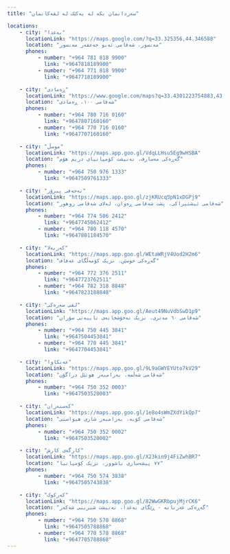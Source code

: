 ```yaml
---
title: "سەردانمان بکە لە یەکێک لە لقەکانمان"

locations:
    - city: "بەغدا"
      locationLink: "https://maps.google.com/?q=33.325356,44.346588"
      location: "مەنسور، شەقامی ئەبو جەعفەر مەنسور"
      phones:
          - number: "+964 781 818 9900"
            link: "+9647818189900"
          - number: "+964 771 818 9900"
            link: "+9647718189900"

    - city: "ڕەمادی"
      locationLink: "https://www.google.com/maps?q=33.4301223754883,43.354606628418"
      location: "شەقامی ١٠٠، ڕەمادی"
      phones:
          - number: "+964 780 716 0160"
            link: "+9647807160160"
          - number: "+964 770 716 0160"
            link: "+9647707160160"

    - city: "موسڵ"
      locationLink: "https://maps.app.goo.gl/VdqLLHsu5Eg9wHSBA"
      location: "گەڕەکی مەسارف، تەنیشت کۆمپانیای دریم هۆم"
      phones:
          - number: "+964 750 976 1333"
            link: "+9647509761333"

    - city: "نەجەفی پیرۆز"
      locationLink: "https://maps.app.goo.gl/zjKRUcq5pN1xDGPj9"
      location: "شەقامی ئیشتیراکی، پشت شەقامی ڕەوان، لەلای شەقامی زوهور"
      phones:
          - number: "+964 774 506 2412"
            link: "+9647745062412"
          - number: "+964 780 118 4570"
            link: "+9647801184570"

    - city: "کەربەلا"
      locationLink: "https://maps.app.goo.gl/WEtaWRjV4Uod2H2m6"
      location: "گەڕەکی حوسێن، نزیک کۆمەڵگای عەفاف"
      phones:
          - number: "+964 772 376 2511"
            link: "+9647723762511"
          - number: "+964 782 318 8848"
            link: "+9647823188848"

    - city: "لقی سەرەکی"
      locationLink: "https://maps.app.goo.gl/Aeut49NuVdbSwD1p9"
      location: "شەقامی ٦٠ مەتری، نزیک نەخۆشخانەی تایبەتی سۆران"
      phones:
          - number: "+964 750 445 3841"
            link: "+9647504453841"
          - number: "+964 770 445 3841"
            link: "+9647704453841"

    - city: "عەنکاوا"
      locationLink: "https://maps.app.goo.gl/9L9aGWYEYUto7kV29"
      location: "شەقامی شەڵمە، بەرامبەر هوتێل دراگۆن"
      phones:
          - number: "+964 750 352 0003"
            link: "+9647503520003"

    - city: "کەسنەزان"
      locationLink: "https://maps.app.goo.gl/1e8o4sWmZXdYikQp7"
      location: "شەقامی کۆیە، بەرامبەر شاری هیواستی"
      phones:
          - number: "+964 750 352 0002"
            link: "+9647503520002"

    - city: "کارگەی کارش"
      locationLink: "https://maps.app.goo.gl/X23kin9j4FiZwhBR7"
      location: "٧٧ پیشەسازی باشوور، نزیک کۆمپانیا"
      phones:
          - number: "+964 750 574 3838"
            link: "+9647505743838"

    - city: "کەرکوک"
      locationLink: "https://maps.app.goo.gl/82WwGKRbpujMjrCK6"
      location: "گەڕەکی غەرناتە - ڕێگای بەغدا، تەنیشت شیرینی شەکەر"
      phones:
          - number: "+964 750 578 8868"
            link: "+9647505788868"
          - number: "+964 770 578 8868"
            link: "+9647705788868"
---
```

